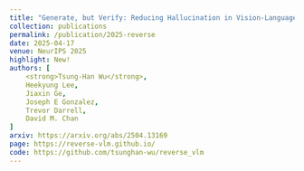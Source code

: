```yaml
---
title: "Generate, but Verify: Reducing Hallucination in Vision-Language Models with Retrospective Resampling"
collection: publications
permalink: /publication/2025-reverse
date: 2025-04-17
venue: NeurIPS 2025
highlight: New!
authors: [
	<strong>Tsung-Han Wu</strong>,
	Heekyung Lee,
	Jiaxin Ge,
	Joseph E Gonzalez, 
	Trevor Darrell,
	David M. Chan
]
arxiv: https://arxiv.org/abs/2504.13169
page: https://reverse-vlm.github.io/
code: https://github.com/tsunghan-wu/reverse_vlm
---
```

